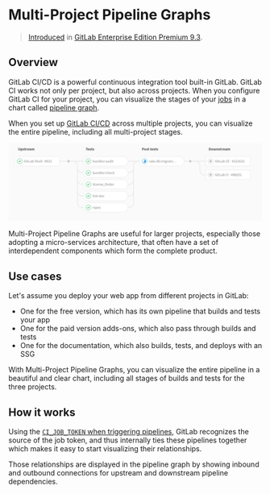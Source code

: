 # Multi-Project Pipeline Graphs

> [Introduced](https://gitlab.com/gitlab-org/gitlab-ee/issues/2121) in
[GitLab Enterprise Edition Premium 9.3](https://about.gitlab.com/2017/06/22/gitlab-9-3-released/#multi-project-pipeline-graphs).

## Overview

GitLab CI/CD is a powerful continuous integration tool built-in GitLab.
GitLab CI works not only per project, but also across projects. When you
configure GitLab CI for your project, you can visualize the stages
of your [jobs](pipelines.md#jobs) in a chart called [pipeline graph](pipelines.md#pipeline-graphs).

When you set up [GitLab CI/CD](README.md) across multiple projects, you can visualize
the entire pipeline, including all multi-project stages.

![Multi-project pipeline graph](img/multi-project_pipeline_graph.png)

Multi-Project Pipeline Graphs are useful for larger projects, especially those
adopting a micro-services architecture, that often have a set of interdependent
components which form the complete product.

## Use cases

Let's assume you deploy your web app from different projects in GitLab:

- One for the free version, which has its own pipeline that builds and tests your app
- One for the paid version adds-ons, which also pass through builds and tests
- One for the documentation, which also builds, tests, and deploys with an SSG

With Multi-Project Pipeline Graphs, you can visualize the entire pipeline in a
beautiful and clear chart, including all stages of builds and tests for the three projects.

## How it works

Using the [`CI_JOB_TOKEN` when triggering pipelines](triggers/README.md#ci-job-token), GitLab
recognizes the source of the job token, and thus internally ties these pipelines
together which makes it easy to start visualizing their relationships.

Those relationships are displayed in the pipeline graph by showing inbound and
outbound connections for upstream and downstream pipeline dependencies.
